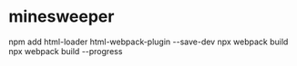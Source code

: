 # minesweeper

npm add html-loader html-webpack-plugin --save-dev
npx webpack build
npx webpack build --progress
